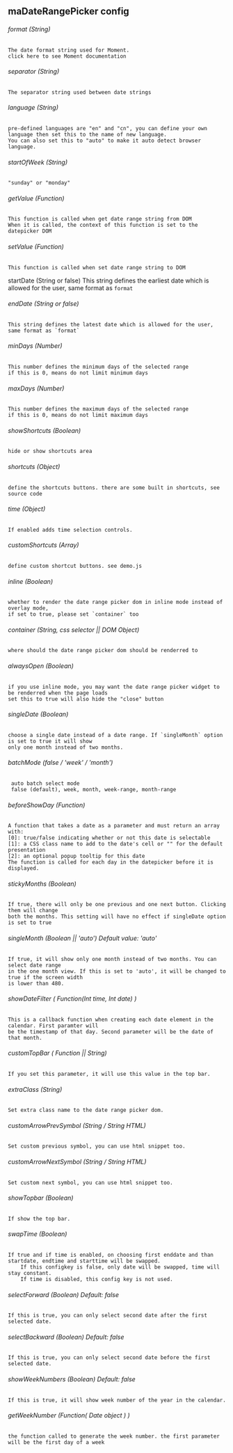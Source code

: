 ## maDateRangePicker config

###### format (String)
	The date format string used for Moment.
	click here to see Moment documentation

###### separator (String)
	The separator string used between date strings

###### language (String)
	pre-defined languages are "en" and "cn", you can define your own
 	language then set this to the name of new language.
	You can also set this to "auto" to make it auto detect browser language.

###### startOfWeek (String)
	"sunday" or "monday"

###### getValue (Function)
	This function is called when get date range string from DOM
	When it is called, the context of this function is set to the datepicker DOM

###### setValue (Function)
	This function is called when set date range string to DOM

startDate (String or false)
	This string defines the earliest date which is allowed for the user, same format as `format`

###### endDate (String or false)
	This string defines the latest date which is allowed for the user, same format as `format`

###### minDays (Number)
	This number defines the minimum days of the selected range
	if this is 0, means do not limit minimum days

###### maxDays (Number)
	This number defines the maximum days of the selected range
	if this is 0, means do not limit maximum days

###### showShortcuts (Boolean)
	hide or show shortcuts area

###### shortcuts (Object)
	define the shortcuts buttons. there are some built in shortcuts, see source code

###### time (Object)
	If enabled adds time selection controls.

###### customShortcuts (Array)
	define custom shortcut buttons. see demo.js

###### inline (Boolean)
	whether to render the date range picker dom in inline mode instead of overlay mode,
	if set to true, please set `container` too

###### container (String, css selector || DOM Object)
	where should the date range picker dom should be renderred to

###### alwaysOpen (Boolean)
	if you use inline mode, you may want the date range picker widget to be renderred when the page loads
	set this to true will also hide the "close" button
	

###### singleDate (Boolean)
	choose a single date instead of a date range. If `singleMonth` option is set to true it will show
	only one month instead of two months.
	

###### batchMode (false / 'week' / 'month')
	 auto batch select mode 
	 false (default), week, month, week-range, month-range

###### beforeShowDay (Function)
	A function that takes a date as a parameter and must return an array with:
	[0]: true/false indicating whether or not this date is selectable
	[1]: a CSS class name to add to the date's cell or "" for the default presentation
	[2]: an optional popup tooltip for this date
	The function is called for each day in the datepicker before it is displayed.

###### stickyMonths (Boolean)
	If true, there will only be one previous and one next button. Clicking them will change
	both the months. This setting will have no effect if singleDate option is set to true

###### singleMonth (Boolean || 'auto') Default value: 'auto'
	If true, it will show only one month instead of two months. You can select date range
	in the one month view. If this is set to 'auto', it will be changed to true if the screen width
	is lower than 480.

###### showDateFilter ( Function(Int time, Int date) )
	This is a callback function when creating each date element in the calendar. First paramter will
	be the timestamp of that day. Second parameter will be the date of that month.

###### customTopBar ( Function || String)
	If you set this parameter, it will use this value in the top bar.

###### extraClass (String)
	Set extra class name to the date range picker dom.

###### customArrowPrevSymbol (String / String HTML)
	Set custom previous symbol, you can use html snippet too.

###### customArrowNextSymbol (String / String HTML)
	Set custom next symbol, you can use html snippet too.

###### showTopbar (Boolean)
	If show the top bar.

###### swapTime (Boolean)
	If true and if time is enabled, on choosing first enddate and than startdate, endtime and starttime will be swapped.
        If this configkey is false, only date will be swapped, time will stay constant.
        If time is disabled, this config key is not used.

###### selectForward (Boolean) Default: false
	If this is true, you can only select second date after the first selected date.

###### selectBackward (Boolean) Default: false
	If this is true, you can only select second date before the first selected date.

###### showWeekNumbers (Boolean) Default: false
	If this is true, it will show week number of the year in the calendar.

###### getWeekNumber (Function( Date object ) )
	the function called to generate the week number. the first parameter will be the first day of a week
